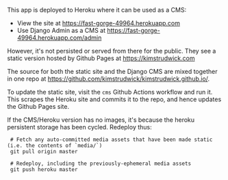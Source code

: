This app is deployed to Heroku where it can be used as a CMS:

 * View the site at https://fast-gorge-49964.herokuapp.com
 * Use Django Admin as a CMS at https://fast-gorge-49964.herokuapp.com/admin

 However, it's not persisted or served from there for the public. They see a static version hosted by Github Pages at https://kimstrudwick.com

 The source for both the static site and the Django CMS are mixed together in one repo at https://github.com/kimstrudwick/kimstrudwick.github.io/.

 To update the static site, visit the `cms` Github Actions workflow and run it. This scrapes the Heroku site and commits it to the repo, and hence updates the Github Pages site.

 If the CMS/Heroku version has no images, it's because the heroku persistent storage has been cycled.  Redeploy thus:

     # Fetch any auto-committed media assets that have been made static (i.e. the contents of `media/`)
     git pull origin master

     # Redeploy, including the previously-ephemeral media assets
     git push heroku master


